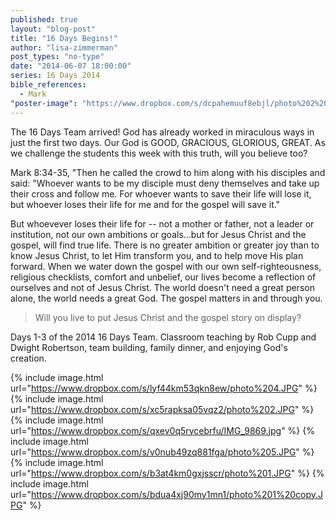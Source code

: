 ```yaml
---
published: true
layout: "blog-post"
title: "16 Days Begins!"
author: "lisa-zimmerman"
post_types: "no-type"
date: "2014-06-07 18:00:00"
series: 16 Days 2014
bible_references: 
  - Mark
"poster-image": "https://www.dropbox.com/s/dcpahemuuf8ebjl/photo%202%20copy.JPG"
---
```


The 16 Days Team arrived!  God has already worked in miraculous ways in just the first two days.  Our God is GOOD, GRACIOUS, GLORIOUS, GREAT.  As we challenge the students this week with this truth, will you believe too?
 
Mark 8:34-35, "Then he called the crowd to him along with his disciples and said: "Whoever wants to be my disciple must deny themselves and take up their cross and follow me.  For whoever wants to save their life will lose it, but whoever loses their life for me and for the gospel will save it."
 
But whoevever loses their life for -- not a mother or father, not a leader or institution, not our own ambitions or goals...but for Jesus Christ and the gospel, will find true life.  There is no greater ambition or greater joy than to know Jesus Christ, to let Him transform you, and to help move His plan forward.  When we water down the gospel with our own self-righteousness, religious checklists, comfort and unbelief, our lives become a reflection of ourselves and not of Jesus Christ.  The world doesn't need a great person alone, the world needs a great God.  The gospel matters in and through you.  
>Will you live to put Jesus Christ and the gospel story on display?

Days 1-3 of the 2014 16 Days Team. Classroom teaching by Rob Cupp and Dwight Robertson, team building, family dinner, and enjoying God's creation.

{% include image.html url="https://www.dropbox.com/s/lyf44km53qkn8ew/photo%204.JPG" %}
{% include image.html url="https://www.dropbox.com/s/xc5rapksa05vqz2/photo%202.JPG" %}
{% include image.html url="https://www.dropbox.com/s/qxev0q5rycebrfu/IMG_9869.jpg" %}
{% include image.html url="https://www.dropbox.com/s/v0nub49zq881fga/photo%205.JPG" %}
{% include image.html url="https://www.dropbox.com/s/b3at4km0gxjsscr/photo%201.JPG" %}
{% include image.html url="https://www.dropbox.com/s/bdua4xj90my1mn1/photo%201%20copy.JPG" %}